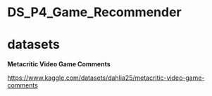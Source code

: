 # DS_P4_Game_Recommender

# datasets
**Metacritic Video Game Comments**

https://www.kaggle.com/datasets/dahlia25/metacritic-video-game-comments
